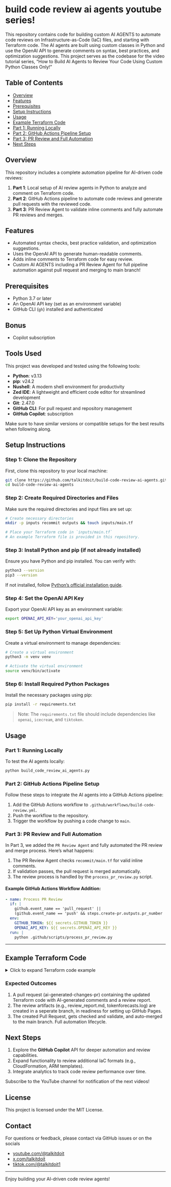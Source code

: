 
# build code review ai agents youtube series!

This repository contains code for building custom AI AGENTS to automate code reviews on Infrastructure-as-Code (IaC) files, and starting with Terraform code. The AI agents are built using custom classes in Python and use the OpenAI API to generate comments on syntax, best practices, and optimization suggestions. This project serves as the codebase for the video tutorial series, “How to Build AI Agents to Review Your Code Using Custom Python Classes Only!”

## Table of Contents
- [Overview](#overview)
- [Features](#features)
- [Prerequisites](#prerequisites)
- [Setup Instructions](#setup-instructions)
- [Usage](#usage)
- [Example Terraform Code](#example-terraform-code)
- [Part 1: Running Locally](#part-1-running-locally)
- [Part 2: GitHub Actions Pipeline Setup](#part-2-github-actions-pipeline-setup)
- [Part 3: PR Review and Full Automation](#part-3-pr-review-and-full-automation)
- [Next Steps](#next-steps)

## Overview
This repository includes a complete automation pipeline for AI-driven code reviews:
1. **Part 1**: Local setup of AI review agents in Python to analyze and comment on Terraform code.
2. **Part 2**: GitHub Actions pipeline to automate code reviews and generate pull requests with the reviewed code.
3. **Part 3**: PR Review Agent to validate inline comments and fully automate PR reviews and merges.

## Features
- Automated syntax checks, best practice validation, and optimization suggestions.
- Uses the OpenAI API to generate human-readable comments.
- Adds inline comments to Terraform code for easy review.
- Custom AI AGENTS including a PR Review Agent for full pipeline automation against pull request and merging to main branch!

## Prerequisites
- Python 3.7 or later
- An OpenAI API key (set as an environment variable)
- GitHub CLI (`gh`) installed and authenticated

## Bonus
- Copilot subscription

## Tools Used

This project was developed and tested using the following tools:

- **Python**: v3.13
- **pip**: v24.2
- **Nushell**: A modern shell environment for productivity
- **Zed IDE**: A lightweight and efficient code editor for streamlined development
- **Git**: 2.47.0
- **GitHub CLI**: For pull request and repository management
- **GitHub Copilot**: subscription

Make sure to have similar versions or compatible setups for the best results when following along.

## Setup Instructions

### Step 1: Clone the Repository
First, clone this repository to your local machine:
```bash
git clone https://github.com/talkitdoit/build-code-review-ai-agents.git
cd build-code-review-ai-agents
```

### Step 2: Create Required Directories and Files
Make sure the required directories and input files are set up:
```bash
# Create necessary directories
mkdir -p inputs recommit outputs && touch inputs/main.tf

# Place your Terraform code in `inputs/main.tf`
# An example Terraform file is provided in this repository.
```

### Step 3: Install Python and pip (if not already installed)
Ensure you have Python and pip installed. You can verify with:
```bash
python3 --version
pip3 --version
```

If not installed, follow [Python’s official installation guide](https://www.python.org/downloads/).

### Step 4: Set the OpenAI API Key
Export your OpenAI API key as an environment variable:
```bash
export OPENAI_API_KEY='your_openai_api_key'
```

### Step 5: Set Up Python Virtual Environment
Create a virtual environment to manage dependencies:
```bash
# Create a virtual environment
python3 -m venv venv

# Activate the virtual environment
source venv/bin/activate
```

### Step 6: Install Required Python Packages
Install the necessary packages using pip:
```bash
pip install -r requirements.txt
```

> Note: The `requirements.txt` file should include dependencies like `openai`, `icecream`, and `tiktoken`.

## Usage

### Part 1: Running Locally
To test the AI agents locally:
```bash
python build_code_review_ai_agents.py
```

### Part 2: GitHub Actions Pipeline Setup
Follow these steps to integrate the AI agents into a GitHub Actions pipeline:
1. Add the GitHub Actions workflow to `.github/workflows/build-code-review.yml`.
2. Push the workflow to the repository.
3. Trigger the workflow by pushing a code change to `main`.

### Part 3: PR Review and Full Automation
In Part 3, we added the `PR Review Agent` and fully automated the PR review and merge process. Here’s what happens:
1. The PR Review Agent checks `recommit/main.tf` for valid inline comments.
2. If validation passes, the pull request is merged automatically.
3. The review process is handled by the `process_pr_review.py` script.

#### Example GitHub Actions Workflow Addition:
```yaml
- name: Process PR Review
  if: |
    github.event_name == 'pull_request' ||
    (github.event_name == 'push' && steps.create-pr.outputs.pr_number != '')
  env:
    GITHUB_TOKEN: ${{ secrets.GITHUB_TOKEN }}
    OPENAI_API_KEY: ${{ secrets.OPENAI_API_KEY }}
  run: |
    python .github/scripts/process_pr_review.py
```

---

## Example Terraform Code
<details>
  <summary>Click to expand Terraform code example</summary>

```hcl
resource "aws_instance" "example" {
  ami           = "ami-12345678"
  instance_type = "t2.micro"
  tags = {
    Name = "example-instance"
  }
}

module "storage_account" {
  source                      = "./modules/storage_account"
  name                        = "${local.storage_account_prefix}${random_string.storage_account_suffix.result}"
  location                    = var.location
  resource_group_name         = azurerm_resource_group.rg.name
  account_kind                = var.storage_account_kind
  account_tier                = var.storage_account_tier
  replication_type            = var.storage_account_replication_type
  tags                        = var.tags
}
```

</details>

### Expected Outcomes
1. A pull request (ai-generated-changes-pr) containing the updated Terraform code with AI-generated comments and a review report.
2. The review artifacts (e.g., review_report.md, tokenforecasts.log) are created in a seperate branch, in readiness for setting up GitHub Pages.
3. The created Pull Request, gets checked and validate, and auto-merged to the main branch. Full automation lifecycle.


## Next Steps
1. Explore the **GitHub Copilot** API for deeper automation and review capabilities.
2. Expand functionality to review additional IaC formats (e.g., CloudFormation, ARM templates).
3. Integrate analytics to track code review performance over time.

Subscribe to the YouTube channel for notification of the next videos!

## License
This project is licensed under the MIT License.

## Contact
For questions or feedback, please contact via GitHub issues or on the socials
* [youtube.com/@talkitdoit](https://youtube.com/@talkitdoit)
* [x.com/talkitdoit](https://x.com/talkitdoit)
* [tiktok.com/@talkitdoit1](https://tiktok.com/@talkitdoit1)

---

Enjoy building your AI-driven code review agents!
